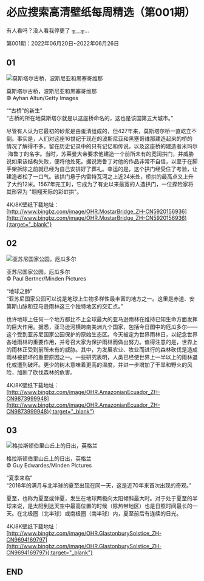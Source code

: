 # 必应搜索高清壁纸每周精选（第001期）

有人看吗？没人看我停更了 ╥﹏╥...

第001期：2022年06月20日~2022年06月26日

## 01

![莫斯塔尔古桥，波斯尼亚和黑塞哥维那](http://www.bingbz.com/oss/bingbz/images/OHR.MostarBridge_ZH-CN5920156936.jpg)

莫斯塔尔古桥，波斯尼亚和黑塞哥维那<br/>
© Ayhan Altun/Getty Images

““古桥”的新生”<br/>
“古桥的所在地莫斯塔尔就是以这座桥命名的，这也是该国第五大城市。”

尽管有人认为它最初的砂浆是由蛋清组成的，但427年来，莫斯塔尔桥一直屹立不倒。事实是，人们对这座16世纪于现在的波斯尼亚和黑塞哥维那建造起来的桥的情况了解得不多。留在历史记录中的只有记忆和传说，以及这座桥的建造者米玛尔·海鲁丁的名字。当时，苏莱曼大帝要求他建造一个前所未有的宽阔拱门，并威胁说如果该结构失败，便将他处死。据说海鲁丁对他的作品非常不自信，以至于在脚手架拆除之前就已经为自己安排好了葬礼。幸运的是，这个拱门经受住了考验，让建造者松了一口气。该拱门悬于内雷特瓦河之上近24米处，桥拱的最高点又上升了大约12米。1567年完工时，它成为了有史以来最宽的人造拱门，一位探险家将其形容为 "翱翔天际的彩虹拱"。

4K/8K壁纸下载地址：[http://www.bingbz.com/image/OHR.MostarBridge_ZH-CN5920156936](http://www.bingbz.com/image/OHR.MostarBridge_ZH-CN5920156936){:target="_blank"}

## 02

![亚苏尼国家公园，厄瓜多尔](http://www.bingbz.com/oss/bingbz/images/OHR.AmazonianEcuador_ZH-CN9873999948.jpg)

亚苏尼国家公园，厄瓜多尔<br/>
© Paul Bertner/Minden Pictures

“地球之肺”<br/>
“亚苏尼国家公园可以说是地球上生物多样性最丰富的地方之一。这里是赤道、安第斯山脉和亚马逊雨林这三个独特地区的交汇点。”

也许地球上任何一个地方都比不上全球最大的亚马逊雨林在维持已知生命方面发挥的巨大作用。据悉，亚马逊河横跨南美洲九个国家，包括今日图中的厄瓜多尔——这个受到亚苏尼国家公园保护的原始生态区。今天被定为世界雨林日，以纪念世界各地雨林的重要作用，并号召大家为保护雨林而做出努力。值得注意的是，世界上的雨林正受到前所未有的威胁。其中，为发展农业、牧业而进行的森林砍伐是造成雨林被损坏的重要原因之一。一些研究表明，人类已经使世界上一半以上的雨林退化或遭到破坏。更少的树木意味着更高的温度，并进一步增加了干旱和野火的风险，加剧了砍伐森林的危害。

4K/8K壁纸下载地址：[http://www.bingbz.com/image/OHR.AmazonianEcuador_ZH-CN9873999948](http://www.bingbz.com/image/OHR.AmazonianEcuador_ZH-CN9873999948){:target="_blank"}

## 03

![格拉斯顿伯里山丘上的日出，英格兰](http://www.bingbz.com/oss/bingbz/images/OHR.GlastonburySolstice_ZH-CN9694169797.jpg)

格拉斯顿伯里山丘上的日出，英格兰<br/>
© Guy Edwardes/Minden Pictures

“夏季来临”<br/>
“2016年的满月与北半球的夏至出现在同一天，这是近70年来首次出现的奇观。”

夏至，也称为夏至或仲夏，发生在地球两极向太阳倾斜最大时。对于处于夏至的半球来说，是太阳到达天空中最高位置的时候（除热带地区）也是日照时间最长的一天。在北极圈（北半球）或南极圈（南半球）内，夏至前后有连续的日光。

4K/8K壁纸下载地址：[http://www.bingbz.com/image/OHR.GlastonburySolstice_ZH-CN9694169797](http://www.bingbz.com/image/OHR.GlastonburySolstice_ZH-CN9694169797){:target="_blank"}

## END
